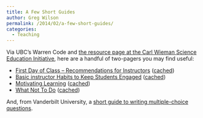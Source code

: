 ```yaml
---
title: A Few Short Guides
author: Greg Wilson
permalink: /2014/02/a-few-short-guides/
categories:
  - Teaching
---
```

Via UBC&#8217;s Warren Code and [the resource page at the Carl Wieman Science Education Initiative][1], here are a handful of two-pagers you may find useful:

*   [First Day of Class – Recommendations for Instructors][2] ([cached][3])
*   [Basic instructor Habits to Keep Students Engaged][4] ([cached][5])
*   [Motivating Learning][6] ([cached][7])
*   [What Not To Do][8] ([cached][9])

And, from Vanderbilt University, a [short guide to writing multiple-choice questions][10].

&nbsp;

 [1]: http://cwsei.ubc.ca/resources/instructor_guidance.htm
 [2]: http://cwsei.ubc.ca/resources/files/First_Day_of_Class.pdf
 [3]: /software-carpentry-training-website/uploads/2014/02/First_Day_of_Class.pdf
 [4]: http://cwsei.ubc.ca/Files/InstructorHabitsToKeepStudentsEngaged_CWSEI.pdf
 [5]: /software-carpentry-training-website/uploads/2014/02/InstructorHabitsToKeepStudentsEngaged_CWSEI.pdf
 [6]: http://cwsei.ubc.ca/resources/files/Motivating-Learning_CWSEI.pdf
 [7]: /software-carpentry-training-website/uploads/2014/02/Motivating-Learning_CWSEI.pdf
 [8]: http://cwsei.ubc.ca/resources/files/WhatNotToDo_CWSEI.pdf
 [9]: /software-carpentry-training-website/uploads/2014/02/WhatNotToDo_CWSEI.pdf
 [10]: http://cft.vanderbilt.edu/writing-good-multiple-choice-test-questions/
